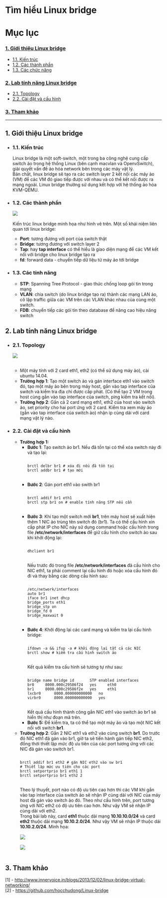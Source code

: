 # Tìm hiểu Linux bridge
# Mục lục

<h3><a href="#intro">1. Giới thiệu Linux bridge</a></h3>
<ul>
<li><a href="#arch">1.1. Kiến trúc</a></li>
<li><a href="#component">1.2. Các thành phần</a></li>
<li><a href="#func">1.3. Các chức năng</a></li>
</ul>
<h3><a href="#labs">2. Lab tính năng Linux bridge</a></h3>
<ul>
<li><a href="#topo">2.1. Topology</a></li>
<li><a href="#config">2.2. Cài đặt và cấu hình</a></li>
</ul>
<h3><a href="#ref">3. Tham khảo</a></h3>

---

<h2><a name="intro">1. Giới thiệu Linux bridge</a></h2>
<ul>
<li><h3><a name="arch">1.1. Kiến trúc</a></h3>
<div>
Linux bridge là một soft-switch, một trong ba công nghệ cung cấp switch ảo trong hệ thống Linux (bên cạnh macvlan và OpenvSwitch), giải quyết vấn đề ảo hóa network bên trong các máy vật lý.
<br>
Bản chất, linux bridge sẽ tạo ra các switch layer 2 kết nối các máy ảo (VM) để các VM đó giao tiếp được với nhau và có thể kết nối được ra mạng ngoài. Linux bridge thường sử dụng kết hợp với hệ thống ảo hóa KVM-QEMU.
</div>
</li>

<li><h3><a name="component">1.2. Các thành phần</a></h3>
<div>
<img src="http://i.imgur.com/GKs6wWF.png"/><br><br>
Kiến trúc linux bridge minh họa như hình vẽ trên. Một số khái niệm liên quan tới linux bridge:
<ul>
<li><b>Port</b>: tương đương với port của switch thật</li>
<li><b>Bridge</b>: tương đương với switch layer 2</li>
<li><b>Tap</b>: hay <b>tap interface</b> có thể hiểu là giao diện mạng để các VM kết nối với bridge cho linux bridge tạo ra</li>
<li><b>fd</b>: forward data - chuyển tiếp dữ liệu từ máy ảo tới bridge</li>
</ul>
</div>
</li>

<li><h3><a name="func">1.3. Các tính năng</a></h3>
<ul>
<li><b>STP</b>: Spanning Tree Protocol - giao thức chống loop gói tin trong mạng</li>
<li><b>VLAN</b>: chia switch (do linux bridge tạo ra) thành các mạng LAN ảo, cô lập traffic giữa các VM trên các VLAN khác nhau của cùng một switch.</li>
<li><b>FDB</b>: chuyển tiếp các gói tin theo database để nâng cao hiệu năng switch</li>
</ul>
</li>
</ul>
<h2><a name="labs">2. Lab tính năng Linux bridge</a></h2>
<ul>
<li><h3><a name="topo">2.1. Topology</a></h3>
<img src="http://i.imgur.com/zswlIDa.jpg"/>
<br><br>
<div>
<ul>
<li>Một máy tính với 2 card eth1, eth2 (có thể sử dụng máy ảo), cài ubuntu 14.04.</li>
<li><b>Trường hợp 1</b>: Tạo một switch ảo và gán interface eth1 vào switch đó, tạo một máy ảo bên trong máy host, gắn vào tap interface của switch và kiểm tra địa chỉ được cấp phát. (Có thể tạo 2 VM trong host cùng gắn vào tap interface của switch, ping kiểm tra kết nối).</li>
<li><b>Trường hợp 2</b>: Gắn cả 2 card mạng eth1, eth2 của host vào switch ảo, set priority cho hai port ứng với 2 card. Kiểm tra xem máy ảo (gắn vào tap interface của switch ảo) nhận ip cùng dải với card mạng vật lý nào.</li>
</ul>
</div>

</li>
<li><h3><a name="config">2.2. Cài đặt và cấu hình</a></h3>
<ul>
<li><b>Trường hợp 1: </b>
<ul>
<li><b>Bước 1</b>: Tạo switch ảo br1. Nếu đã tồn tại có thể xóa switch này đi và tạo lại:
<pre>
<code>
brctl delbr br1 # xóa đi nếu đã tồn tại
brctl addbr br1 # tạo mới
</code>
</pre>
</li>
<li><b>Bước 2</b>: Gán port eth1 vào swith br1
<pre>
<code>
brctl addif br1 eth1
brctl stp br1 on # enable tính năng STP nếu cần
</code>
</pre>
</li>
<li><b>Bước 3</b>: Khi tạo một switch mới <b>br1</b>, trên máy host sẽ xuất hiện thêm 1 NIC ảo trùng tên switch đó (br1). Ta có thể cấu hình xin cấp phát IP cho NIC này sử dụng command hoặc cấu hình trong file <b>/etc/network/interfaces</b> để giữ cấu hình cho switch ảo sau khi khởi động lại:
<pre>
<code>
dhclient br1
</code>
</pre>
Nếu trước đó trong file <b>/etc/network/interfaces</b> đã cấu hình cho NIC eth1, ta phải comment lại cấu hình đó hoặc xóa cấu hình đó đi và thay bằng các dòng cấu hình sau:
<pre>
<code>
/etc/network/interfaces
auto br1
iface br1 inet dhcp
bridge_ports eth1
bridge_stp on
bridge_fd 0
bridge_maxwait 0
</code>
</pre>
</li>
<li><b>Bước 4</b>: Khởi động lại các card mạng và kiểm tra lại cấu hình bridge:
<pre>
<code>
ifdown -a && ifup -a # khởi động lại tất cả các NIC
brctl show # kiểm tra cấu hình switch ảo
</code>
</pre>
Kết quả kiểm tra cấu hình sẽ tương tự như sau:
<pre>
<code>
bridge name	bridge id		STP enabled	interfaces
br0		8000.000c29586f24	yes		eth0
br1		8000.000c29586f2e	yes		eth1
lxcbr0		8000.000000000000	no
virbr0		8000.000000000000	yes
</code>
</pre>
Kết quả cấu hình thành công gắn NIC eth1 vào switch ảo br1 sẽ hiển thị như đoạn mã trên.
</li>
<li><b>Bước 5:</b> Để kiểm tra, ta có thể tạo một máy ảo và tạo một NIC kết nối với switch <b>br1</b>.</li>
</ul>
</li>

<li><b>Trường hợp 2</b>: Gắn 2 NIC eth1 và eth2 vào cùng switch <b>br1</b>. Do trước đó NIC eth1 đã gán vào br1, giờ ta sẽ tiến hành gán tiếp NIC eth2, đồng thời thiết lập mức độ ưu tiên của các port tương ứng với các NIC đã gán vào switch br1.
<pre>
<code>
brctl addif br1 eth2 # gán NIC eth2 vào sw br1
# Thiết lập mức ưu tiên cho các port
brctl setportprio br1 eth1 1
brctl setportprio br1 eth2 2
</code>
</pre>
Theo lý thuyết, port nào có độ ưu tiên cao hơn thì các VM khi gắn vào tap interface của switch ảo sẽ nhận IP cùng dải với NIC của máy host đã gán vào switch ảo đó. Theo như cấu hình trên, port tương ứng với NIC eth2 có độ ưu tiên cao hơn. Như vậy VM sẽ nhận IP cùng dải với eth2.
<br>
Trong bài lab này, card <b>eth1</b> thuộc dải mạng <b>10.10.10.0/24</b> và card <b>eth2</b> thuộc dải mạng <b>10.10.2.0/24</b>. Như vậy VM sẽ nhận IP thuộc dải <b>10.10.2.0/24</b>. Minh họa:
<br><br>
<img src="http://i.imgur.com/p6dNZV8.png"/>
<br><br>
<img src="http://i.imgur.com/gWcAeq1.png"/>
<br><br>
</li>
</ul>
</li>

</ul>
<h2><a name="ref">3. Tham khảo</a></h2>
<div>
[1] - <a href="http://www.innervoice.in/blogs/2013/12/02/linux-bridge-virtual-networking/">http://www.innervoice.in/blogs/2013/12/02/linux-bridge-virtual-networking/</a>
<br>
[2] - <a href="https://github.com/hocchudong/Linux-bridge">https://github.com/hocchudong/Linux-bridge</a>
</div>
